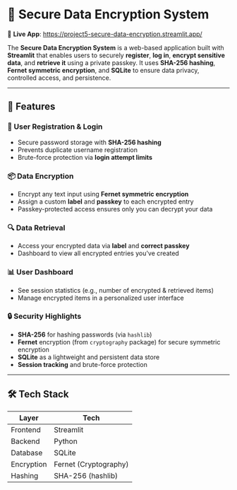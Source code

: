 # 🔐 Secure Data Encryption System

🚀 **Live App**: https://project5-secure-data-encryption.streamlit.app/

The **Secure Data Encryption System** is a web-based application built with **Streamlit** that enables users to securely **register**, **log in**, **encrypt sensitive data**, and **retrieve it** using a private passkey. It uses **SHA-256 hashing**, **Fernet symmetric encryption**, and **SQLite** to ensure data privacy, controlled access, and persistence.

---

## 📌 Features

### 🔐 User Registration & Login
- Secure password storage with **SHA-256 hashing**
- Prevents duplicate username registration
- Brute-force protection via **login attempt limits**

### 📦 Data Encryption
- Encrypt any text input using **Fernet symmetric encryption**
- Assign a custom **label** and **passkey** to each encrypted entry
- Passkey-protected access ensures only you can decrypt your data

### 🔍 Data Retrieval
- Access your encrypted data via **label** and **correct passkey**
- Dashboard to view all encrypted entries you've created

### 📊 User Dashboard
- See session statistics (e.g., number of encrypted & retrieved items)
- Manage encrypted items in a personalized user interface

### 🔒 Security Highlights
- **SHA-256** for hashing passwords (via `hashlib`)
- **Fernet** encryption (from `cryptography` package) for secure symmetric encryption
- **SQLite** as a lightweight and persistent data store
- **Session tracking** and brute-force protection

---

## 🛠️ Tech Stack

| Layer       | Tech                     |
|-------------|--------------------------|
| Frontend    | Streamlit                |
| Backend     | Python                   |
| Database    | SQLite                   |
| Encryption  | Fernet (Cryptography)    |
| Hashing     | SHA-256 (hashlib)        |
